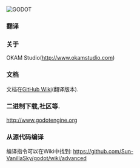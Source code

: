 ![GODOT](/logo.png)

### 翻译


### 关于

OKAM Studio(http://www.okamstudio.com)

### 文档

文档在[GitHub Wiki](https://github.com/Sun-VanillaSky/godot/wiki)(翻译版本).

### 二进制下载,社区等.

http://www.godotengine.org

### 从源代码编译

编译指令可以在Wiki中找到:
https://github.com/Sun-VanillaSky/godot/wiki/advanced
